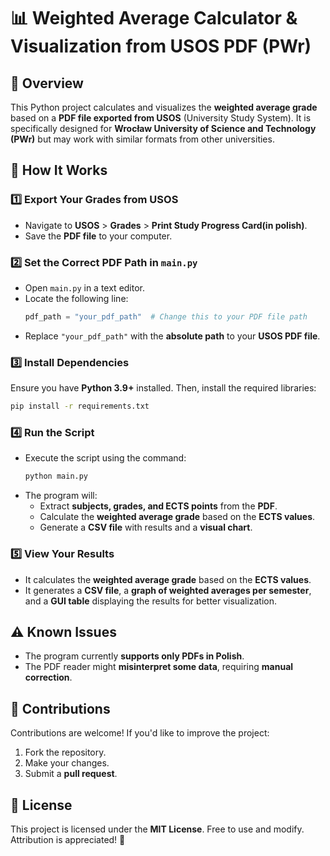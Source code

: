 # 📊 Weighted Average Calculator & Visualization from USOS PDF (PWr)

## 📌 Overview

This Python project calculates and visualizes the **weighted average grade** based on a **PDF file exported from USOS** (University Study System). It is specifically designed for **Wrocław University of Science and Technology (PWr)** but may work with similar formats from other universities.

## 🎯 How It Works

### 1️⃣ Export Your Grades from USOS

- Navigate to **USOS** > **Grades** > **Print Study Progress Card(in polish)**.
- Save the **PDF file** to your computer.

### 2️⃣ Set the Correct PDF Path in `main.py`

- Open `main.py` in a text editor.
- Locate the following line:
  ```python
  pdf_path = "your_pdf_path"  # Change this to your PDF file path
  ```
- Replace `"your_pdf_path"` with the **absolute path** to your **USOS PDF file**.

### 3️⃣ Install Dependencies

Ensure you have **Python 3.9+** installed. Then, install the required libraries:

```bash
pip install -r requirements.txt
```

### 4️⃣ Run the Script

- Execute the script using the command:
  ```bash
  python main.py
  ```
- The program will:
  - Extract **subjects, grades, and ECTS points** from the **PDF**.
  - Calculate the **weighted average grade** based on the **ECTS values**.
  - Generate a **CSV file** with results and a **visual chart**.

### 5️⃣ View Your Results
- It calculates the **weighted average grade** based on the **ECTS values**.
- It generates a **CSV file**, a **graph of weighted averages per semester**, and a **GUI table** displaying the results for better visualization.


## ⚠️ Known Issues

- The program currently **supports only PDFs in Polish**.
- The PDF reader might **misinterpret some data**, requiring **manual correction**.

## 🤝 Contributions

Contributions are welcome! If you'd like to improve the project:

1. Fork the repository.
2. Make your changes.
3. Submit a **pull request**.

## 📝 License

This project is licensed under the **MIT License**. Free to use and modify. Attribution is appreciated! 🚀

